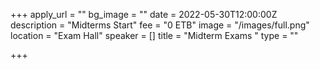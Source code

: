 +++
apply_url = ""
bg_image = ""
date = 2022-05-30T12:00:00Z
description = "Midterms Start"
fee = "0 ETB"
image = "/images/full.png"
location = "Exam Hall"
speaker = []
title = "Midterm Exams "
type = ""

+++
